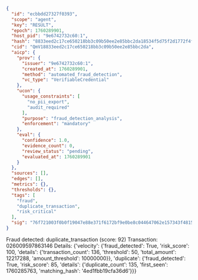 ```json
{
  "id": "ecbbdd27327f0393",
  "scope": "agent",
  "key": "RESULT",
  "epoch": 1760289901,
  "host_pid": "9e6742732c60:1",
  "hash": "8833eed2c17ce650218bb3c09b50ee2e85bbc2da18534f5d75f2d1772f4fc2b7",
  "cid": "QmV18833eed2c17ce650218bb3c09b50ee2e85bbc2da",
  "aicp": {
    "prov": {
      "issuer": "9e6742732c60:1",
      "created_at": 1760289901,
      "method": "automated_fraud_detection",
      "vc_type": "VerifiableCredential"
    },
    "ucon": {
      "usage_constraints": [
        "no_pii_export",
        "audit_required"
      ],
      "purpose": "fraud_detection_analysis",
      "enforcement": "mandatory"
    },
    "eval": {
      "confidence": 1.0,
      "evidence_count": 0,
      "review_status": "pending",
      "evaluated_at": 1760289901
    }
  },
  "sources": [],
  "edges": [],
  "metrics": {},
  "thresholds": {},
  "tags": [
    "fraud",
    "duplicate_transaction",
    "risk_critical"
  ],
  "sig": "76f721003f0b0f19047e88e371f6172bf9e0be8c044647062e157343f4815317"
}
```

Fraud detected: duplicate_transaction (score: 92)
Transaction: 026009597863146
Details: {'velocity': {'fraud_detected': True, 'risk_score': 100, 'details': {'transaction_count': 136, 'threshold': 50, 'total_amount': 12217288, 'amount_threshold': 10000000}}, 'duplicate': {'fraud_detected': True, 'risk_score': 85, 'details': {'duplicate_count': 135, 'first_seen': 1760285763, 'matching_hash': '4ed1fbb19cfa36d6'}}}